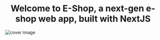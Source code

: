 <h1 align="center">Welcome to E-Shop, a next-gen e-shop web app, built with NextJS</h1>

<img src="https://i.imgur.com/d7pzEq6.png" alt="cover image" />

